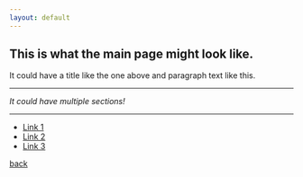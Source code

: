 ```yaml
---
layout: default
---
```


## This is what the main page might look like.

It could have a title like the one above and paragraph text like this.

* * *

_It could have multiple sections!_

* * *

* [Link 1](./)
* [Link 2](./)
* [Link 3](./)

[back](./)
